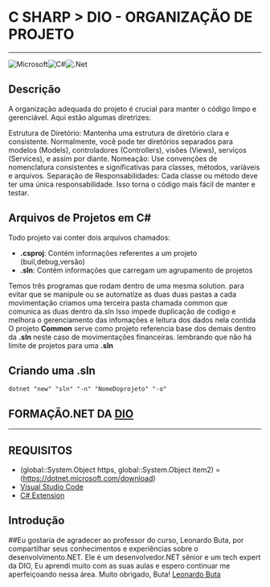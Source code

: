# C SHARP > DIO - ORGANIZAÇÃO DE PROJETO

---


![Microsoft](https://img.shields.io/badge/Microsoft-0078D4?style=for-the-badge&logo=microsoft&logoColor=white)![C#](https://img.shields.io/badge/c%23-%23239120.svg?style=for-the-badge&logo=c-sharp&logoColor=white)![.Net](https://img.shields.io/badge/.NET-5C2D91?style=for-the-badge&logo=.net&logoColor=white)

## Descrição

A organização adequada do projeto é crucial para manter o código limpo e gerenciável. Aqui estão algumas diretrizes:

Estrutura de Diretório: Mantenha uma estrutura de diretório clara e consistente. Normalmente, você pode ter diretórios separados para modelos (Models), controladores (Controllers), visões (Views), serviços (Services), e assim por diante.
Nomeação: Use convenções de nomenclatura consistentes e significativas para classes, métodos, variáveis e arquivos.
Separação de Responsabilidades: Cada classe ou método deve ter uma única responsabilidade. Isso torna o código mais fácil de manter e testar.

## Arquivos de Projetos em C#

Todo projeto vai conter dois arquivos chamados:

- **.csproj**: Contém informações referentes a um projeto (buil,debug,versão)
- **.sln**: Contém informações que carregam um agrupamento de projetos

Temos três programas que rodam dentro de uma mesma solution.
para evitar que se manipule ou se automatize as duas duas pastas a cada movimentação criamos uma terceira pasta chamada common
que comunica as duas dentro da.sln
Isso impede duplicação de codigo e melhora o gerenciamento das infomações e leitura dos dados nela contida
O projeto **Common** serve como projeto referencia base dos demais dentro da **.sln** neste caso de movimentações financeiras.
lembrando que não há limite de projetos para uma **.sln**

## Criando uma **.sln**

`dotnet "new" "sln" "-n" "NomeDoprojeto" "-o"`

## FORMAÇÃO.NET DA [DIO](https://dio.me/curso-dot-net/AFY84PUWVGH8)

---

## REQUISITOS

- (global::System.Object https, global::System.Object item2) = (https://dotnet.microsoft.com/download)
- [Visual Studio Code](https://code.visualstudio.com/download)
- [C# Extension](https://marketplace.visualstudio.com/items?itemName=ms-dotnettools.csharp)

## Introdução

##Eu gostaria de agradecer ao professor do curso, Leonardo Buta, por compartilhar seus conhecimentos e experiências sobre o desenvolvimento.NET.
Ele é um desenvolvedor.NET sênior e um tech expert da DIO, Eu aprendi muito com as suas aulas e espero continuar me aperfeiçoando nessa área. Muito obrigado, Buta!
[Leonardo Buta](https://github.com/leonardobuta)
```Espero que isso ajude! Se você precisar de quaisquer outras conversões ou informações, por favor, me avise.Espero que isso ajude! Se você precisar de quaisquer outras conversões ou informações, por favor, me avise.
